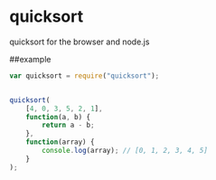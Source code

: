 quicksort
=======

quicksort for the browser and node.js


##example

```javascript
var quicksort = require("quicksort");


quicksort(
    [4, 0, 3, 5, 2, 1],
    function(a, b) {
        return a - b;
    },
    function(array) {
        console.log(array); // [0, 1, 2, 3, 4, 5]
    }
);
```
